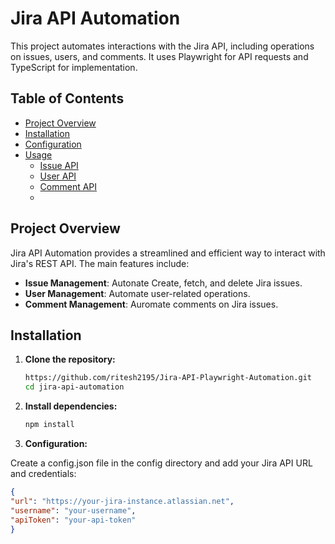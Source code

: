 # Jira API Automation

This project automates interactions with the Jira API, including operations on issues, users, and comments. It uses Playwright for API requests and TypeScript for implementation.

## Table of Contents

- [Project Overview](#project-overview)
- [Installation](#installation)
- [Configuration](#configuration)
- [Usage](#usage)
  - [Issue API](#issue-api)
  - [User API](#user-api)
  - [Comment API](#comment-api)
  - 
## Project Overview

Jira API Automation provides a streamlined and efficient way to interact with Jira's REST API. The main features include:

- **Issue Management**: Autonate Create, fetch, and delete Jira issues.
- **User Management**: Automate user-related operations.
- **Comment Management**: Auromate comments on Jira issues.

## Installation

1. **Clone the repository:**

   ```bash
   https://github.com/ritesh2195/Jira-API-Playwright-Automation.git
   cd jira-api-automation
2. **Install dependencies:**

   ```bash
   npm install
3. **Configuration:**

Create a config.json file in the config directory and add your Jira API URL and credentials:
  ```json
{
  "url": "https://your-jira-instance.atlassian.net",
  "username": "your-username",
  "apiToken": "your-api-token"
}
